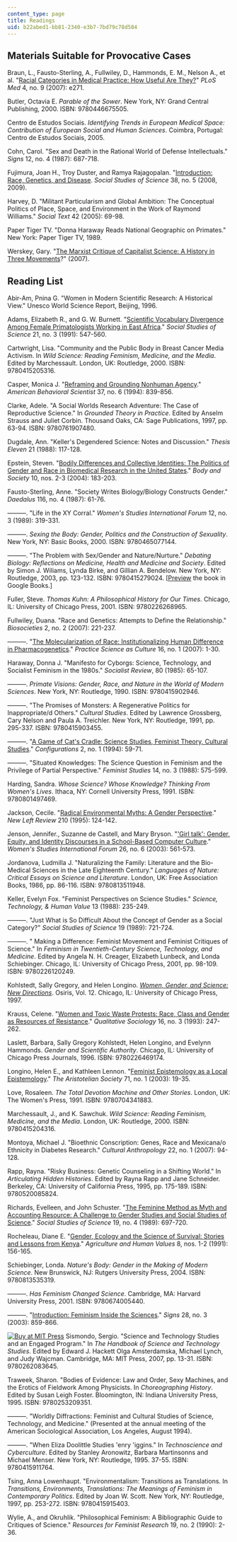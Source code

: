 ```yaml
---
content_type: page
title: Readings
uid: b22abed1-bb81-2340-e3b7-7bd79c78d584
---
```


Materials Suitable for Provocative Cases
----------------------------------------

Braun, L., Fausto-Sterling, A., Fullwiley, D., Hammonds, E. M., Nelson A., et al. "[Racial Categories in Medical Practice: How Useful Are They?](http://www.plosmedicine.org/article/info:doi/10.1371/journal.pmed.0040271)" _PLoS Med_ 4, no. 9 (2007): e271.

Butler, Octavia E. _Parable of the Sower_. New York, NY: Grand Central Publishing, 2000. ISBN: 9780446675505.

Centro de Estudos Sociais. _Identifying Trends in European Medical Space: Contribution of European Social and Human Sciences_. Coimbra, Portugal: Centro de Estudos Sociais, 2005.

Cohn, Carol. "Sex and Death in the Rational World of Defense Intellectuals." _Signs_ 12, no. 4 (1987): 687-718.

Fujimura, Joan H., Troy Duster, and Ramya Rajagopalan. "[Introduction: Race, Genetics, and Disease](http://sss.sagepub.com/cgi/content/abstract/38/5/643). _Social Studies of Science_ 38, no. 5 (2008, 2009).

Harvey, D. "Militant Particularism and Global Ambition: The Conceptual Politics of Place, Space, and Environment in the Work of Raymond Williams." _Social Text_ 42 (2005): 69-98.

Paper Tiger TV. "Donna Haraway Reads National Geographic on Primates." New York: Paper Tiger TV, 1989.

Werskey, Gary. "[The Marxist Critique of Capitalist Science: A History in Three Movements](http://human-nature.com/science-as-culture/werskey.html)?" (2007).

Reading List
------------

Abir-Am, Pnina G. "Women in Modern Scientific Research: A Historical View." Unesco World Science Report, Beijing, 1996.

Adams, Elizabeth R., and G. W. Burnett. "[Scientific Vocabulary Divergence Among Female Primatologists Working in East Africa](http://sss.sagepub.com/cgi/content/abstract/21/3/547)." _Social Studies of Science_ 21, no. 3 (1991): 547-560.

Cartwright, Lisa. "Community and the Public Body in Breast Cancer Media Activism. In _Wild Science: Reading Feminism, Medicine, and the Media_. Edited by Marchessault. London, UK: Routledge, 2000. ISBN: 9780415205316.

Casper, Monica J. "[Reframing and Grounding Nonhuman Agency](http://abs.sagepub.com/cgi/content/abstract/37/6/839)." _American Behavioral Scientist_ 37, no. 6 (1994): 839-856.

Clarke, Adele. "A Social Worlds Research Adventure: The Case of Reproductive Science." In _Grounded Theory in Practice_. Edited by Anselm Strauss and Juliet Corbin. Thousand Oaks, CA: Sage Publications, 1997, pp. 63-94. ISBN: 9780761907480.

Dugdale, Ann. "Keller's Degendered Science: Notes and Discussion." _Thesis Eleven_ 21 (1988): 117-128.

Epstein, Steven. "[Bodily Differences and Collective Identities: The Politics of Gender and Race in Biomedical Research in the United States](http://bod.sagepub.com/cgi/content/abstract/10/2-3/183)." _Body and Society_ 10, nos. 2-3 (2004): 183-203.

Fausto-Sterling, Anne. "Society Writes Biology/Biology Constructs Gender." _Daedalus_ 116, no. 4 (1987): 61-76.

———. "Life in the XY Corral." _Women's Studies International Forum_ 12, no. 3 (1989): 319-331.

———. _Sexing the Body: Gender, Politics and the Construction of Sexuality_. New York, NY: Basic Books, 2000. ISBN: 9780465077144.

———. "The Problem with Sex/Gender and Nature/Nurture." _Debating Biology: Reflections on Medicine, Health and Medicine and Society_. Edited by Simon J. Wiliams, Lynda Birke, and Gillian A. Bendelow. New York, NY: Routledge, 2003, pp. 123-132. ISBN: 9780415279024. \[[Preview](http://books.google.com/books?id=IGyBAgAAQBAJ&pg=PA123=onepage) the book in Google Books.\]

Fuller, Steve. _Thomas Kuhn: A Philosophical History for Our Times_. Chicago, IL: University of Chicago Press, 2001. ISBN: 9780226268965.

Fullwiley, Duana. "Race and Genetics: Attempts to Define the Relationship." _Biosocieties_ 2, no. 2 (2007): 221-237.

———. "[The Molecularization of Race: Institutionalizing Human Difference in Pharmacogenetics](http://www.informaworld.com/smpp/content~db=all~content=a773397466)." _Practice Science as Culture_ 16, no. 1 (2007): 1-30.

Haraway, Donna J. "Manifesto for Cyborgs: Science, Technology, and Socialist Feminism in the 1980s." _Socialist Review_, 80 (1985): 65-107.

———. _Primate Visions: Gender, Race, and Nature in the World of Modern Sciences_. New York, NY: Routledge, 1990. ISBN: 9780415902946.

———. "The Promises of Monsters: A Regenerative Politics for Inappropriate/d Others." _Cultural Studies_. Edited by Lawrence Grossberg, Cary Nelson and Paula A. Treichler. New York, NY: Routledge, 1991, pp. 295-337. ISBN: 9780415903455.

———. "[A Game of Cat's Cradle: Science Studies, Feminist Theory, Cultural Studies](http://muse.jhu.edu/journals/configurations/v002/2.1haraway.html)." _Configurations_ 2, no. 1 (1994): 59-71.

———. "Situated Knowledges: The Science Question in Feminism and the Privilege of Partial Perspective." _Feminist Studies_ 14, no. 3 (1988): 575-599.

Harding, Sandra. _Whose Science? Whose Knowledge? Thinking From Women's Lives_. Ithaca, NY: Cornell University Press, 1991. ISBN: 9780801497469.

Jackson, Cecile. "[Radical Environmental Myths: A Gender Perspective](http://www.newleftreview.org/?page=article&view=1800)." _New Left Review_ 210 (1995): 124-142.

Jenson, Jennifer., Suzanne de Castell, and Mary Bryson. "['Girl talk': Gender, Equity, and Identity Discourses in a School-Based Computer Culture](https://doi.org/10.1016/j.wsif.2003.09.010)." _Women's Studies International Forum_ 26, no. 6 (2003): 561-573.

Jordanova, Ludmilla J. "Naturalizing the Family: Literature and the Bio-Medical Sciences in the Late Eighteenth Century." _Languages of Nature: Critical Essays on Science and Literature_. London, UK: Free Association Books, 1986, pp. 86-116. ISBN: 9780813511948.

Keller, Evelyn Fox. "Feminist Perspectives on Science Studies." _Science, Technology, & Human Value_ 13 (1988): 235-249.

———. "Just What is So Difficult About the Concept of Gender as a Social Category?" _Social Studies of Science_ 19 (1989): 721-724.

———. " Making a Difference: Feminist Movement and Feminist Critiques of Science." In _Feminism in Twentieth-Century Science, Technology, and Medicine_. Edited by Angela N. H. Creager, Elizabeth Lunbeck, and Londa Schiebinger. Chicago, IL: University of Chicago Press, 2001, pp. 98-109. ISBN: 9780226120249.

Kohlstedt, Sally Gregory, and Helen Longino. [_Women, Gender, and Science: New Directions_](http://www.press.uchicago.edu/ucp/books/book/distributed/O/bo3683405.html). Osiris, Vol. 12. Chicago, IL: University of Chicago Press, 1997.

Krauss, Celene. "[Women and Toxic Waste Protests: Race, Class and Gender as Resources of Resistance](https://link.springer.com/article/10.1007/BF00990101)." _Qualitative Sociology_ 16, no. 3 (1993): 247-262.

Laslett, Barbara, Sally Gregory Kohlstedt, Helen Longino, and Evelynn Hammonds. _Gender and Scientific Authority_. Chicago, IL: University of Chicago Press Journals, 1996. ISBN: 9780226469174.

Longino, Helen E., and Kathleen Lennon. "[Feminist Epistemology as a Local Epistemology](https://onlinelibrary.wiley.com/doi/pdf/10.1111/1467-8349.00017)." _The Aristotelian Society_ 71, no. 1 (2003): 19-35.

Love, Rosaleen. _The Total Devotion Machine and Other Stories_. London, UK: The Women's Press, 1991. ISBN: 9780704341883.

Marchessault, J., and K. Sawchuk. _Wild Science: Reading Feminism, Medicine, and the Media_. London, UK: Routledge, 2000. ISBN: 9780415204316.

Montoya, Michael J. "Bioethnic Conscription: Genes, Race and Mexicana/o Ethnicity in Diabetes Research." _Cultural Anthropology_ 22, no. 1 (2007): 94-128.

Rapp, Rayna. "Risky Business: Genetic Counseling in a Shifting World." In _Articulating Hidden Histories_. Edited by Rayna Rapp and Jane Schneider. Berkeley, CA: University of California Press, 1995, pp. 175-189. ISBN: 9780520085824.

Richards, Evelleen, and John Schuster. "[The Feminine Method as Myth and Accounting Resource: A Challenge to Gender Studies and Social Studies of Science](http://sss.sagepub.com/cgi/content/abstract/19/4/697)." _Social Studies of Science_ 19, no. 4 (1989): 697-720.

Rocheleau, Diane E. "[Gender, Ecology and the Science of Survival: Stories and Lessons from Kenya](https://link.springer.com/article/10.1007%2FBF01579669)." _Agriculture and Human Values_ 8, nos. 1-2 (1991): 156-165.

Schiebinger, Londa. _Nature's Body: Gender in the Making of Modern Science_. New Brunswick, NJ: Rutgers University Press, 2004. ISBN: 9780813535319.

———. _Has Feminism Changed Science_. Cambridge, MA: Harvard University Press, 2001. ISBN: 9780674005440.

———. "[Introduction: Feminism Inside the Sciences](http://www.journals.uchicago.edu/doi/abs/10.1086/345319)." _Signs_ 28, no. 3 (2003): 859-866.

[![Buy at MIT Press](/images/mp_logo.gif)](https://mitpress.mit.edu/9780262083645) Sismondo, Sergio. "Science and Technology Studies and an Engaged Program." In _The Handbook of Science and Technology Studies_. Edited by Edward J. Hackett Olga Amsterdamska, Michael Lynch, and Judy Wajcman. Cambridge, MA: MIT Press, 2007, pp. 13-31. ISBN: 9780262083645.

Traweek, Sharon. "Bodies of Evidence: Law and Order, Sexy Machines, and the Erotics of Fieldwork Among Physicists. In _Choreographing History_. Edited by Susan Leigh Foster. Bloomington, IN: Indiana University Press, 1995. ISBN: 9780253209351.

———. "Worldly Diffractions: Feminist and Cultural Studies of Science, Technology, and Medicine." (Presented at the annual meeting of the American Sociological Association, Los Angeles, August 1994).

———. "When Eliza Doolittle Studies 'enry 'iggins." In _Technoscience and Cyberculture_. Edited by Stanley Aronowitz, Barbara Martinsonns and Michael Menser. New York, NY: Routledge, 1995. 37-55. ISBN: 9780415911764.

Tsing, Anna Lowenhaupt. "Environmentalism: Transitions as Translations. In _Transitions, Environments, Translations: The Meanings of Feminism in Contemporary Politics_. Edited by Joan W. Scott. New York, NY: Routledge, 1997, pp. 253-272. ISBN: 9780415915403.

Wylie, A., and Okruhlik. "Philosophical Feminism: A Bibliographic Guide to Critiques of Science." _Resources for Feminist Research_ 19, no. 2 (1990): 2-36.